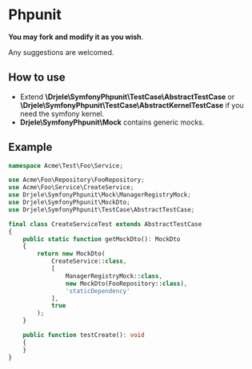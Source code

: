 # Phpunit

**You may fork and modify it as you wish**.

Any suggestions are welcomed.

## How to use
 * Extend **\Drjele\SymfonyPhpunit\TestCase\AbstractTestCase** or **\Drjele\SymfonyPhpunit\TestCase\AbstractKernelTestCase** if you need the symfony kernel.
 * **Drjele\SymfonyPhpunit\Mock** contains generic mocks.

## Example

```php
namespace Acme\Test\Foo\Service;

use Acme\Foo\Repository\FooRepository;
use Acme\Foo\Service\CreateService;
use Drjele\SymfonyPhpunit\Mock\ManagerRegistryMock;
use Drjele\SymfonyPhpunit\MockDto;
use Drjele\SymfonyPhpunit\TestCase\AbstractTestCase;

final class CreateServiceTest extends AbstractTestCase
{
    public static function getMockDto(): MockDto
    {
        return new MockDto(
            CreateService::class,
            [
                ManagerRegistryMock::class,
                new MockDto(FooRepository::class),
                'staticDependency'
            ],
            true
        );
    }

    public function testCreate(): void
    {
    }
}
```
